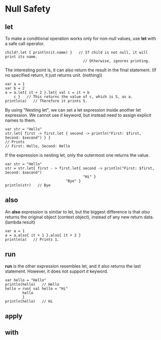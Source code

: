 # Null Safety
## let
To make a conditional operation works only for non-null values, use **let** with a safe call operator.

    child?.let { println(it.name) }   // If child is not null, it will print its name.
                                        // Otherwise, ignores printing.
                                        
The interesting point is, it can also return the result in the final statement. (If no specified return, it just returns unit. (nothing))

    var a = 1
    var b = 2
    a = a.let{ it + 2 }.let{ val c = it + b
        c }   // This returns the value of c, which is 5, as a.
    println(a)   // Therefore it prints 5.

By using "Nesting let", we can set a let expression inside another let expression. We cannot use *it* keyword, but instead need to assign explicit names to them.

    var str = "Hello"
    str.let{ first -> first.let { second -> println("First: $first, Second: $second") } }
    // Prints
    // First: Hello, Second: Hello

If the expression is nesting let, only the outermost one returns the value.

    var str = "Hello"
    str = str.let{ first - > first.let{ second -> println("First: $first, Second: $second")
                                        "Hi" }
                                "Bye" }
    println(str)   // Bye                                
                                
## also
An **also** expression is similar to let, but the biggest difference is that *also* returns the original object (context object), instead of any new return data. (lambda result)

    var a = 1
    a = a.also{ it + 1 }.also{ it + 2 }
    println(a)   // Prints 1.

## run
**run** is the other expression resembles let, and it also returns the last statement. However, it does not support *it* keyword.

    var hello = "Hello"
    println(hello)   // Hello
    hello = run{ val hello = "Hi"
            hello
            }
    println(hello)   // Hi

## apply
## with

